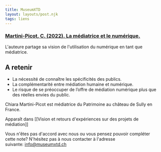 ```yaml
---
title: MuseumXTD
layout: layouts/post.njk
tags: liens
---
```

### [Martini-Picot, C. (2022). La médiatrice et le numérique.](https://heritech-forum.com/2021/02/04/la-mediatrice-et-le-numerique/)

L'auteure partage sa vision de l'utilisation du numérique en tant que médiatrice. 

## A retenir
- La nécessité de connaître les spécificités des publics. 
- La complémentarité entre médiation humaine et numérique. 
- Le risque de se préoccuper de l’offre de médiation numérique plus que des réelles envies du public.

  
Chiara Martini-Picot est médiatrice du Patrimoine au château de Sully en France. 


Apparaît dans [[Vision et retours d'expériences sur des projets de médiation]]

Vous n'êtes pas d'accord avec nous ou vous pensez pouvoir compléter cette note? N'hésitez pas à nous contacter à l'adresse suivante: [info@museumxtd.ch](mailto:info@museumxtd.ch)